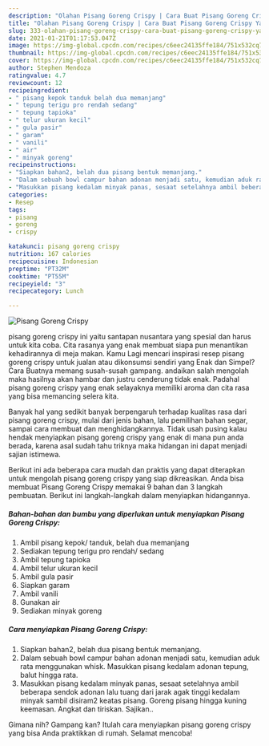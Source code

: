 ```yaml
---
description: "Olahan Pisang Goreng Crispy | Cara Buat Pisang Goreng Crispy Yang Lezat Sekali"
title: "Olahan Pisang Goreng Crispy | Cara Buat Pisang Goreng Crispy Yang Lezat Sekali"
slug: 333-olahan-pisang-goreng-crispy-cara-buat-pisang-goreng-crispy-yang-lezat-sekali
date: 2021-01-21T01:17:53.047Z
image: https://img-global.cpcdn.com/recipes/c6eec24135ffe184/751x532cq70/pisang-goreng-crispy-foto-resep-utama.jpg
thumbnail: https://img-global.cpcdn.com/recipes/c6eec24135ffe184/751x532cq70/pisang-goreng-crispy-foto-resep-utama.jpg
cover: https://img-global.cpcdn.com/recipes/c6eec24135ffe184/751x532cq70/pisang-goreng-crispy-foto-resep-utama.jpg
author: Stephen Mendoza
ratingvalue: 4.7
reviewcount: 12
recipeingredient:
- " pisang kepok tanduk belah dua memanjang"
- " tepung terigu pro rendah sedang"
- " tepung tapioka"
- " telur ukuran kecil"
- " gula pasir"
- " garam"
- " vanili"
- " air"
- " minyak goreng"
recipeinstructions:
- "Siapkan bahan2, belah dua pisang bentuk memanjang."
- "Dalam sebuah bowl campur bahan adonan menjadi satu, kemudian aduk rata menggunakan whisk. Masukkan pisang kedalam adonan tepung, balut hingga rata."
- "Masukkan pisang kedalam minyak panas, sesaat setelahnya ambil beberapa sendok adonan lalu tuang dari jarak agak tinggi kedalam minyak sambil disiram2 keatas pisang. Goreng pisang hingga kuning keemasan. Angkat dan tiriskan. Sajikan.."
categories:
- Resep
tags:
- pisang
- goreng
- crispy

katakunci: pisang goreng crispy 
nutrition: 167 calories
recipecuisine: Indonesian
preptime: "PT32M"
cooktime: "PT55M"
recipeyield: "3"
recipecategory: Lunch

---
```



![Pisang Goreng Crispy](https://img-global.cpcdn.com/recipes/c6eec24135ffe184/751x532cq70/pisang-goreng-crispy-foto-resep-utama.jpg)


pisang goreng crispy ini yaitu santapan nusantara yang spesial dan harus untuk kita coba. Cita rasanya yang enak membuat siapa pun menantikan kehadirannya di meja makan.
Kamu Lagi mencari inspirasi resep pisang goreng crispy untuk jualan atau dikonsumsi sendiri yang Enak dan Simpel? Cara Buatnya memang susah-susah gampang. andaikan salah mengolah maka hasilnya akan hambar dan justru cenderung tidak enak. Padahal pisang goreng crispy yang enak selayaknya memiliki aroma dan cita rasa yang bisa memancing selera kita.

Banyak hal yang sedikit banyak berpengaruh terhadap kualitas rasa dari pisang goreng crispy, mulai dari jenis bahan, lalu pemilihan bahan segar, sampai cara membuat dan menghidangkannya. Tidak usah pusing kalau hendak menyiapkan pisang goreng crispy yang enak di mana pun anda berada, karena asal sudah tahu triknya maka hidangan ini dapat menjadi sajian istimewa.




Berikut ini ada beberapa cara mudah dan praktis yang dapat diterapkan untuk mengolah pisang goreng crispy yang siap dikreasikan. Anda bisa membuat Pisang Goreng Crispy memakai 9 bahan dan 3 langkah pembuatan. Berikut ini langkah-langkah dalam menyiapkan hidangannya.

<!--inarticleads1-->

##### Bahan-bahan dan bumbu yang diperlukan untuk menyiapkan Pisang Goreng Crispy:

1. Ambil  pisang kepok/ tanduk, belah dua memanjang
1. Sediakan  tepung terigu pro rendah/ sedang
1. Ambil  tepung tapioka
1. Ambil  telur ukuran kecil
1. Ambil  gula pasir
1. Siapkan  garam
1. Ambil  vanili
1. Gunakan  air
1. Sediakan  minyak goreng




<!--inarticleads2-->

##### Cara menyiapkan Pisang Goreng Crispy:

1. Siapkan bahan2, belah dua pisang bentuk memanjang.
1. Dalam sebuah bowl campur bahan adonan menjadi satu, kemudian aduk rata menggunakan whisk. Masukkan pisang kedalam adonan tepung, balut hingga rata.
1. Masukkan pisang kedalam minyak panas, sesaat setelahnya ambil beberapa sendok adonan lalu tuang dari jarak agak tinggi kedalam minyak sambil disiram2 keatas pisang. Goreng pisang hingga kuning keemasan. Angkat dan tiriskan. Sajikan..




Gimana nih? Gampang kan? Itulah cara menyiapkan pisang goreng crispy yang bisa Anda praktikkan di rumah. Selamat mencoba!
